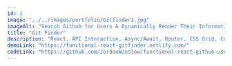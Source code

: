```yaml
---
id: 2
image: "../../images/portfolio/Gitfinder1.jpg"
imageAlt: "Search Github for Users & Dynamically Render Their Information in a Responsive Grid"
title: "Git Finder"
description: "React, API Interaction, Async/Await, Router, CSS Grid, Context & Styled-Components."
demoLink: "https://functional-react-gitfinder.netlify.com/"
codeLink: "https://github.com/JordanWinslow/functional-react-github-user-finder"
---
```

